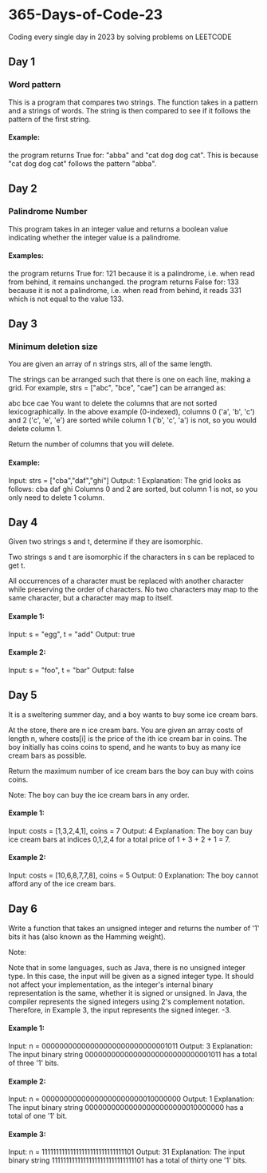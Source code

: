# 365-Days-of-Code-23
Coding every single day in 2023 by solving problems on LEETCODE

## Day 1
### Word pattern
This is a program that compares two strings. The function takes in a pattern and a strings of words. The string is then compared to see if it follows the pattern of the first string.
#### Example: 
the program returns True for: "abba" and "cat dog dog cat". This is because "cat dog dog cat" follows the pattern "abba".


## Day 2
### Palindrome Number
This program takes in an integer value and returns a boolean value indicating whether the integer value is a palindrome.
#### Examples:
the program returns True for: 121 because it is a palindrome, i.e. when read from behind, it remains unchanged.
the program returns False for: 133 because it is not a palindrome, i.e. when read from behind, it reads 331 which is not equal to the value 133.

## Day 3
### Minimum deletion size
You are given an array of n strings strs, all of the same length.

The strings can be arranged such that there is one on each line, making a grid. For example, strs = ["abc", "bce", "cae"] can be arranged as:

abc
bce
cae
You want to delete the columns that are not sorted lexicographically. In the above example (0-indexed), columns 0 ('a', 'b', 'c') and 2 ('c', 'e', 'e') are sorted while column 1 ('b', 'c', 'a') is not, so you would delete column 1.

Return the number of columns that you will delete.

#### Example:

Input: strs = ["cba","daf","ghi"]
Output: 1
Explanation: The grid looks as follows:
  cba
  daf
  ghi
Columns 0 and 2 are sorted, but column 1 is not, so you only need to delete 1 column.

## Day 4

Given two strings s and t, determine if they are isomorphic.

Two strings s and t are isomorphic if the characters in s can be replaced to get t.

All occurrences of a character must be replaced with another character while preserving the order of characters. No two characters may map to the same character, but a character may map to itself.

 

#### Example 1:

Input: s = "egg", t = "add"
Output: true
#### Example 2:

Input: s = "foo", t = "bar"
Output: false

## Day 5

It is a sweltering summer day, and a boy wants to buy some ice cream bars.

At the store, there are n ice cream bars. You are given an array costs of length n, where costs[i] is the price of the ith ice cream bar in coins. The boy initially has coins coins to spend, and he wants to buy as many ice cream bars as possible. 

Return the maximum number of ice cream bars the boy can buy with coins coins.

Note: The boy can buy the ice cream bars in any order.

 

#### Example 1:

Input: costs = [1,3,2,4,1], coins = 7
Output: 4
Explanation: The boy can buy ice cream bars at indices 0,1,2,4 for a total price of 1 + 3 + 2 + 1 = 7.
#### Example 2:

Input: costs = [10,6,8,7,7,8], coins = 5
Output: 0
Explanation: The boy cannot afford any of the ice cream bars.

## Day 6

Write a function that takes an unsigned integer and returns the number of '1' bits it has (also known as the Hamming weight).

Note:

Note that in some languages, such as Java, there is no unsigned integer type. In this case, the input will be given as a signed integer type. It should not affect your implementation, as the integer's internal binary representation is the same, whether it is signed or unsigned.
In Java, the compiler represents the signed integers using 2's complement notation. Therefore, in Example 3, the input represents the signed integer. -3.
 

#### Example 1:

Input: n = 00000000000000000000000000001011
Output: 3
Explanation: The input binary string 00000000000000000000000000001011 has a total of three '1' bits.
#### Example 2:

Input: n = 00000000000000000000000010000000
Output: 1
Explanation: The input binary string 00000000000000000000000010000000 has a total of one '1' bit.
#### Example 3:

Input: n = 11111111111111111111111111111101
Output: 31
Explanation: The input binary string 11111111111111111111111111111101 has a total of thirty one '1' bits.